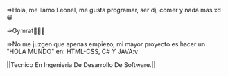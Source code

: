 =>Hola, me llamo Leonel, me gusta programar, ser dj, comer y nada mas xd😀

=>Gymrat💪🏋️‍♀️

=>No me juzgen que apenas empiezo, mi mayor proyecto es hacer un "HOLA MUNDO" en: HTML-CSS, C# Y JAVA:v

||Tecnico En Ingenieria De Desarrollo De Software.||
